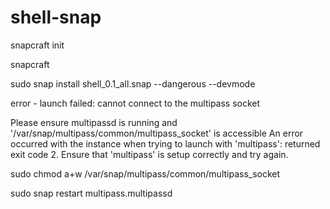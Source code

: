 # shell-snap

snapcraft init

snapcraft

sudo snap install shell_0.1_all.snap --dangerous --devmode


error - 
launch failed: cannot connect to the multipass socket

Please ensure multipassd is running and '/var/snap/multipass/common/multipass_socket' is accessible
An error occurred with the instance when trying to launch with 'multipass': returned exit code 2.
Ensure that 'multipass' is setup correctly and try again.


sudo chmod a+w /var/snap/multipass/common/multipass_socket

sudo snap restart multipass.multipassd
